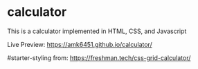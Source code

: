 # calculator
This is a calculator implemented in HTML, CSS, and Javascript

Live Preview: https://amk6451.github.io/calculator/

#starter-styling from:
https://freshman.tech/css-grid-calculator/
